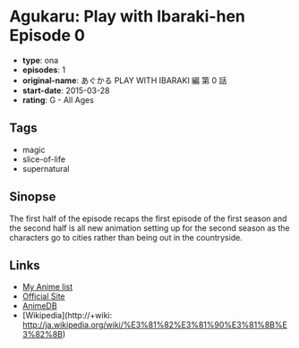 # Agukaru: Play with Ibaraki-hen Episode 0

-   **type**: ona
-   **episodes**: 1
-   **original-name**: あぐかる PLAY WITH IBARAKI 編 第 0 話
-   **start-date**: 2015-03-28
-   **rating**: G - All Ages

## Tags

-   magic
-   slice-of-life
-   supernatural

## Sinopse

The first half of the episode recaps the first episode of the first season and the second half is all new animation setting up for the second season as the characters go to cities rather than being out in the countryside.

## Links

-   [My Anime list](https://myanimelist.net/anime/30732/Agukaru__Play_with_Ibaraki-hen_Episode_0)
-   [Official Site](http://playwith.ibaraki.jp/)
-   [AnimeDB](http://anidb.info/perl-bin/animedb.pl?show=anime&aid=10719)
-   [Wikipedia](http://+wiki: http://ja.wikipedia.org/wiki/%E3%81%82%E3%81%90%E3%81%8B%E3%82%8B)
